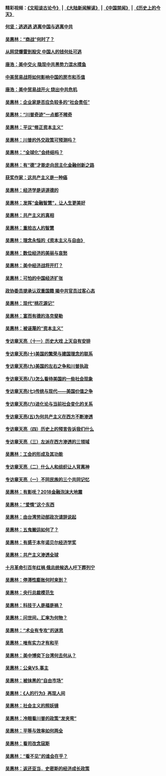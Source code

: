 #### 精彩视频：[《文昭谈古论今》](https://github.com/gfw-breaker/wenzhao/blob/master/README.md?t=11252132) | [《大陆新闻解读》](https://github.com/gfw-breaker/ntdtv-comedy/blob/master/README.md?t=11252132) | [《中国禁闻》](https://github.com/gfw-breaker/ntdtv-news/blob/master/README.md?t=11252132) | [《历史上的今天》](https://github.com/gfw-breaker/today-in-history/blob/master/README.md?t=11252132) 

#### [何坚：逃逃逃 逃离中国与逃离中共](../pages/nsc423/n10592891.md?t=11252132) 

#### [吴惠林：“商战”何时了？](../pages/nsc423/n10573558.md?t=11252132) 

#### [从网贷爆雷到股灾 中国人的钱何处可逃](../pages/nsc423/n10572800.md?t=11252132) 

#### [唐浩：美中交火 隐现中共黑势力混水摸鱼](../pages/nsc423/n10544040.md?t=11252132) 

#### [中美贸易战将如何影响中国的房市和币值](../pages/nsc423/n10543697.md?t=11252132) 

#### [唐浩：美中贸易战开火 烧出中共危机](../pages/nsc423/n10540126.md?t=11252132) 

#### [吴惠林：企业家是否应负较多的“社会责任”](../pages/nsc423/n10535022.md?t=11252132) 

#### [吴惠林：“川普奇迹”一点都不稀奇](../pages/nsc423/n10512808.md?t=11252132) 

#### [吴惠林：平议“修正资本主义”](../pages/nsc423/n10495724.md?t=11252132) 

#### [吴惠林：川普的外交政策可预测吗？](../pages/nsc423/n10462387.md?t=11252132) 

#### [吴惠林：“全球化”会终结吗？](../pages/nsc423/n10452838.md?t=11252132) 

#### [吴惠林：有“德”才能走向民主化金融创新之路](../pages/nsc423/n10432292.md?t=11252132) 

#### [获奖作家：这共产主义是一种癌](../pages/nsc423/n10431541.md?t=11252132) 

#### [吴惠林：经济学是讲道德的](../pages/nsc423/n10398014.md?t=11252132) 

#### [吴惠林：发挥“金融智慧”，让人生更美好](../pages/nsc423/n10375019.md?t=11252132) 

#### [吴惠林：共产主义的真相](../pages/nsc423/n10351394.md?t=11252132) 

#### [吴惠林：重拾古人的智慧](../pages/nsc423/n10337691.md?t=11252132) 

#### [吴惠林：理念永恒的《资本主义与自由》](../pages/nsc423/n10316274.md?t=11252132) 

#### [吴惠林：数位经济的美丽与哀愁](../pages/nsc423/n10292946.md?t=11252132) 

#### [吴惠林：美中经济战将开打？](../pages/nsc423/n10258825.md?t=11252132) 

#### [吴惠林：可怕的中国经济扩张](../pages/nsc423/n10219147.md?t=11252132) 

#### [政协委员提承认双重国籍 揭中共官员过客心态](../pages/nsc423/n10208809.md?t=11252132) 

#### [吴惠林：现代“桃花源记”](../pages/nsc423/n10185234.md?t=11252132) 

#### [吴惠林：富而有德的洛克斐勒](../pages/nsc423/n10142264.md?t=11252132) 

#### [吴惠林：被诬蔑的“资本主义”](../pages/nsc423/n10124816.md?t=11252132) 

#### [专访章天亮（十一）历史大戏 上天自有安排](../pages/nsc423/n10094905.md?t=11252132) 

#### [专访章天亮(十)美国的繁荣与建国理念的联系](../pages/nsc423/n10094899.md?t=11252132) 

#### [专访章天亮(九)美国的左右之争和川普执政](../pages/nsc423/n10094889.md?t=11252132) 

#### [专访章天亮(八)怎么看待美国的一些社会现象](../pages/nsc423/n10094857.md?t=11252132) 

#### [专访章天亮(七)传统与现代——美国价值之争](../pages/nsc423/n10093140.md?t=11252132) 

#### [专访章天亮(六)进化论与当前社会变化的关系](../pages/nsc423/n10092036.md?t=11252132) 

#### [专访章天亮(五)为何共产主义在西方不断渗透](../pages/nsc423/n10083620.md?t=11252132) 

#### [专访章天亮（四）历史上的预言告诉我们什么](../pages/nsc423/n10083606.md?t=11252132) 

#### [专访章天亮（三）左派在西方渗透的三领域](../pages/nsc423/n10081115.md?t=11252132) 

#### [吴惠林：工会的形成及其功能](../pages/nsc423/n10080633.md?t=11252132) 

#### [专访章天亮（二）什么人和组织让人背离神](../pages/nsc423/n10076637.md?t=11252132) 

#### [专访章天亮（一）不同民族的三个共同记忆](../pages/nsc423/n10074188.md?t=11252132) 

#### [吴惠林：有影呒？2018金融泡沫大地震](../pages/nsc423/n10040534.md?t=11252132) 

#### [吴惠林：“爱情”这个东西](../pages/nsc423/n10019423.md?t=11252132) 

#### [吴惠林：由台湾劳动部政次请辞说起](../pages/nsc423/n9979679.md?t=11252132) 

#### [吴惠林：五鬼搬运如何了？](../pages/nsc423/n9925338.md?t=11252132) 

#### [吴惠林：有感于本年诺贝尔经济学奖](../pages/nsc423/n9871883.md?t=11252132) 

#### [吴惠林：共产主义渗透全球](../pages/nsc423/n9812748.md?t=11252132) 

#### [十月革命引百年红祸 俄总统候选人吁下葬列宁](../pages/nsc423/n9810182.md?t=11252132) 

#### [吴惠林：停滞性膨胀何时来到？](../pages/nsc423/n9764136.md?t=11252132) 

#### [吴惠林：央行总裁模范生](../pages/nsc423/n9728134.md?t=11252132) 

#### [吴惠林：科技于人是福是祸？](../pages/nsc423/n9672982.md?t=11252132) 

#### [吴惠林：问世间，汇率为何物？](../pages/nsc423/n9621788.md?t=11252132) 

#### [吴惠林：“术业有专攻”的迷思](../pages/nsc423/n9580363.md?t=11252132) 

#### [吴惠林：唯有实力才有和平](../pages/nsc423/n9529599.md?t=11252132) 

#### [吴惠林：美中博奕下台湾何去何从？](../pages/nsc423/n9483598.md?t=11252132) 

#### [吴惠林：公亲VS.事主](../pages/nsc423/n9425637.md?t=11252132) 

#### [吴惠林：被抹黑的“自由市场”](../pages/nsc423/n9351545.md?t=11252132) 

#### [吴惠林：《人的行为》再现人间](../pages/nsc423/n9296339.md?t=11252132) 

#### [吴惠林：社会主义的照妖镜](../pages/nsc423/n9243460.md?t=11252132) 

#### [吴惠林：冷眼看川普的政策“发夹弯”](../pages/nsc423/n9120684.md?t=11252132) 

#### [吴惠林：平等与效率如何两全](../pages/nsc423/n9075430.md?t=11252132) 

#### [吴惠林：看司改念寇斯](../pages/nsc423/n9024915.md?t=11252132) 

#### [吴惠林：“看不见”的谁会在乎？](../pages/nsc423/n8977488.md?t=11252132) 

#### [吴惠林：返还亚当．史密斯的经济成长政策](../pages/nsc423/n8931896.md?t=11252132) 

